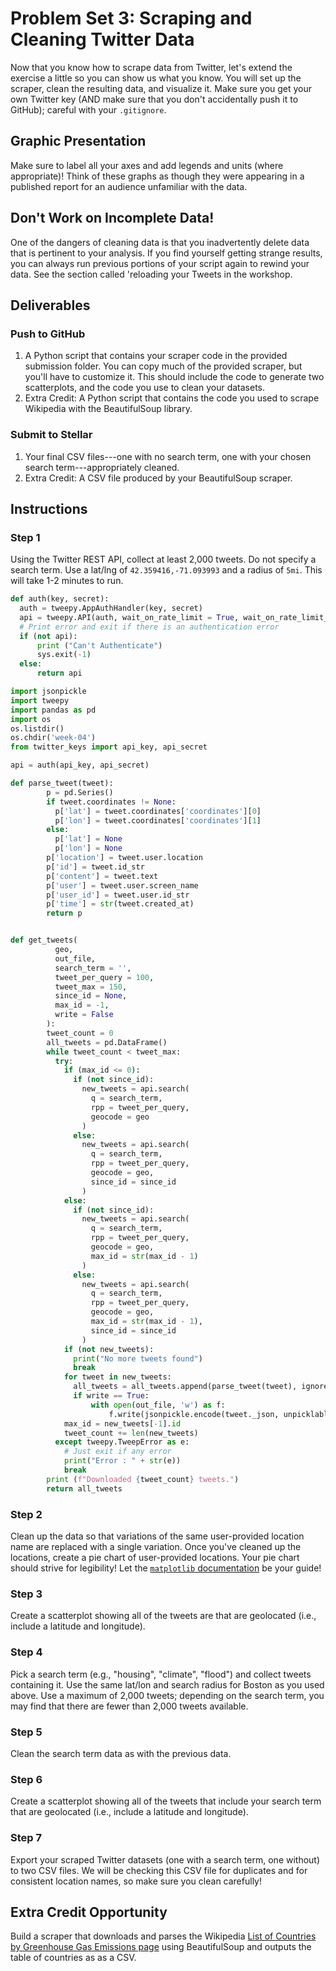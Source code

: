 # Problem Set 3: Scraping and Cleaning Twitter Data

Now that you know how to scrape data from Twitter, let's extend the exercise a little so you can show us what you know. You will set up the scraper, clean the resulting data, and visualize it. Make sure you get your own Twitter key (AND make sure that you don't accidentally push it to GitHub); careful with your `.gitignore`.

## Graphic Presentation

Make sure to label all your axes and add legends and units (where appropriate)! Think of these graphs as though they were appearing in a published report for an audience unfamiliar with the data.

## Don't Work on Incomplete Data!

One of the dangers of cleaning data is that you inadvertently delete data that is pertinent to your analysis. If you find yourself getting strange results, you can always run previous portions of your script again to rewind your data. See the section called 'reloading your Tweets in the workshop.

## Deliverables

### Push to GitHub

1. A Python script that contains your scraper code in the provided submission folder. You can copy much of the provided scraper, but you'll have to customize it. This should include the code to generate two scatterplots, and the code you use to clean your datasets.
2. Extra Credit: A Python script that contains the code you used to scrape Wikipedia with the BeautifulSoup library.

### Submit to Stellar

1. Your final CSV files---one with no search term, one with your chosen search term---appropriately cleaned.
2. Extra Credit: A CSV file produced by your BeautifulSoup scraper.

## Instructions

### Step 1

Using the Twitter REST API, collect at least 2,000 tweets. Do not specify a search term. Use a lat/lng of `42.359416,-71.093993` and a radius of `5mi`. This will take 1-2 minutes to run.

```python
def auth(key, secret):
  auth = tweepy.AppAuthHandler(key, secret)
  api = tweepy.API(auth, wait_on_rate_limit = True, wait_on_rate_limit_notify = True)
  # Print error and exit if there is an authentication error
  if (not api):
      print ("Can't Authenticate")
      sys.exit(-1)
  else:
      return api

import jsonpickle
import tweepy
import pandas as pd
import os
os.listdir()
os.chdir('week-04')
from twitter_keys import api_key, api_secret

api = auth(api_key, api_secret)

def parse_tweet(tweet):
        p = pd.Series()
        if tweet.coordinates != None:
          p['lat'] = tweet.coordinates['coordinates'][0]
          p['lon'] = tweet.coordinates['coordinates'][1]
        else:
          p['lat'] = None
          p['lon'] = None
        p['location'] = tweet.user.location
        p['id'] = tweet.id_str
        p['content'] = tweet.text
        p['user'] = tweet.user.screen_name
        p['user_id'] = tweet.user.id_str
        p['time'] = str(tweet.created_at)
        return p


def get_tweets(
          geo,
          out_file,
          search_term = '',
          tweet_per_query = 100,
          tweet_max = 150,
          since_id = None,
          max_id = -1,
          write = False
        ):
        tweet_count = 0
        all_tweets = pd.DataFrame()
        while tweet_count < tweet_max:
          try:
            if (max_id <= 0):
              if (not since_id):
                new_tweets = api.search(
                  q = search_term,
                  rpp = tweet_per_query,
                  geocode = geo
                )
              else:
                new_tweets = api.search(
                  q = search_term,
                  rpp = tweet_per_query,
                  geocode = geo,
                  since_id = since_id
                )
            else:
              if (not since_id):
                new_tweets = api.search(
                  q = search_term,
                  rpp = tweet_per_query,
                  geocode = geo,
                  max_id = str(max_id - 1)
                )
              else:
                new_tweets = api.search(
                  q = search_term,
                  rpp = tweet_per_query,
                  geocode = geo,
                  max_id = str(max_id - 1),
                  since_id = since_id
                )
            if (not new_tweets):
              print("No more tweets found")
              break
            for tweet in new_tweets:
              all_tweets = all_tweets.append(parse_tweet(tweet), ignore_index = True)
              if write == True:
                  with open(out_file, 'w') as f:
                      f.write(jsonpickle.encode(tweet._json, unpicklable=False) + '\n')
            max_id = new_tweets[-1].id
            tweet_count += len(new_tweets)
          except tweepy.TweepError as e:
            # Just exit if any error
            print("Error : " + str(e))
            break
        print (f"Downloaded {tweet_count} tweets.")
        return all_tweets
```

### Step 2

Clean up the data so that variations of the same user-provided location name are replaced with a single variation. Once you've cleaned up the locations, create a pie chart of user-provided locations. Your pie chart should strive for legibility! Let the [`matplotlib` documentation](https://matplotlib.org/api/_as_gen/matplotlib.axes.Axes.pie.html) be your guide!

### Step 3

Create a scatterplot showing all of the tweets are that are geolocated (i.e., include a latitude and longitude).

### Step 4

Pick a search term (e.g., "housing", "climate", "flood") and collect tweets containing it. Use the same lat/lon and search radius for Boston as you used above. Use a maximum of 2,000 tweets; depending on the search term, you may find that there are fewer than 2,000 tweets available.

### Step 5

Clean the search term data as with the previous data.

### Step 6

Create a scatterplot showing all of the tweets that include your search term that are geolocated (i.e., include a latitude and longitude).

### Step 7

Export your scraped Twitter datasets (one with a search term, one without) to two CSV files. We will be checking this CSV file for duplicates and for consistent location names, so make sure you clean carefully!

## Extra Credit Opportunity

Build a scraper that downloads and parses the Wikipedia [List of Countries by Greenhouse Gas Emissions page](https://en.wikipedia.org/wiki/List_of_countries_by_greenhouse_gas_emissions) using BeautifulSoup and outputs the table of countries as as a CSV.
